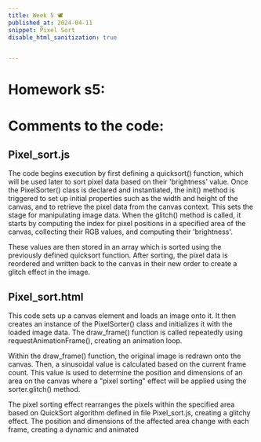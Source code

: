 ```yaml
---
title: Week 5 🕊
published_at: 2024-04-11
snippet: Pixel Sort
disable_html_sanitization: true


---
```

# Homework s5:

<!-- Creates a canvas element on the page where the pixel sorting effect will be rendered. -->
<canvas id="pixel_sort"></canvas>

<script type="module">
  // Imports the PixelSorter class from an external JavaScript file.
  import { PixelSorter } from "/script/pixel_sort.js"

  // Set up the canvas 
  const cnv = document.getElementById(`pixel_sort`)
  cnv.width = cnv.parentNode.scrollWidth
  cnv.height = cnv.width * 9 / 16
  const ctx = cnv.getContext(`2d`)

  // Creates a new instance of the PixelSorter class, passing in the rendering context.
  const sorter = new PixelSorter(ctx)

  // Creates a new Image object.
  const img = new Image()

  // Defines what happens when the image has loaded.
  img.onload = () => {
    // Adjust the canvas height to maintain the aspect ratio
    cnv.height = cnv.width * (img.height / img.width)

    // Draws the loaded image onto the canvas
    ctx.drawImage(img, 0, 0, cnv.width, cnv.height)

    // Initializes the PixelSorter instance with the image data.
    sorter.init()

    // Starts the animation loop by calling the draw_frame function.
    draw_frame()
  }

  // Sets the source of the Image object
  img.src = `/23/a.JPG`

  // Initializes a variable to keep track of the current frame count.
  let frame_count = 0

  const draw_frame = () => {
    // Redraws the original image onto the canvas.
    ctx.drawImage(img, 0, 0, cnv.width, cnv.height)
    
    // Calculates a sinusoidal value based on the current frame count, which will be used to control the pixel sorting effect.
    let sig = Math.cos(frame_count * 2 * Math.PI / 500)

    // Defines the center point of the canvas.
    const mid = { x: cnv.width / 2, y: cnv.height / 2 }
    
    // Calculates the dimensions of the area to be affected by the pixel sorting effect, based on the sinusoidal value and the canvas dimensions.
    const dim = { x: Math.floor((sig + 3) * (cnv.width / 6)) + 1, y: Math.floor((sig + 1) * (cnv.height / 6)) + 1 }
    
    // Calculates the position of the top-left corner of the area to be affected by the pixel sorting effect, based on the center point and the calculated dimensions.
    const pos = { x: Math.floor(mid.x - (dim.x / 2)), y: Math.floor(mid.y - (dim.y / 2)) }
    
    // Applies the pre-defined glitch effect on the image by sorting pixels in a given area.
    sorter.glitch(pos, dim)

    // Increase the frame count for the next iteration of the animation loop.
    frame_count++
    
    // Schedules the draw_frame function to be called again on the next animation frame, creating an animation loop.
    requestAnimationFrame(draw_frame)
  }
</script>

# Comments to the code:

## Pixel_sort.js

The code begins execution by first defining a quicksort() function, which will be used later to sort pixel data based on their &#39;brightness&#39; value. Once the PixelSorter() class is declared and instantiated, the init() method is triggered to set up initial properties such as the width and height
of the canvas, and to retrieve the pixel data from the canvas context. This sets the stage for manipulating image data. When the glitch() method is called, it starts by computing the index for pixel positions in a specified area of the canvas, collecting their RGB values, and computing their &#39;brightness&#39;. 

These values are then stored in an array which is sorted using the previously defined quicksort function. After sorting, the pixel data is reordered and written back to the canvas in their
new order to create a glitch effect in the image.


## Pixel_sort.html

This code sets up a canvas element and loads an image onto it. It then creates an instance of the PixelSorter() class and initializes it with the loaded image data. The draw_frame()
function is called repeatedly using requestAnimationFrame(), creating an animation loop. 

Within the draw_frame() function, the original image is redrawn onto the canvas. Then, a sinusoidal value is calculated based on the current frame count. This value is used to determine the position and dimensions of an area on the canvas where a &quot;pixel sorting&quot; effect will be applied using the sorter.glitch() method.

The pixel sorting effect rearranges the pixels within the specified area based on QuickSort algorithm defined in file Pixel_sort.js, creating a glitchy effect. The position and dimensions of the affected area change with each frame, creating a dynamic and animated
